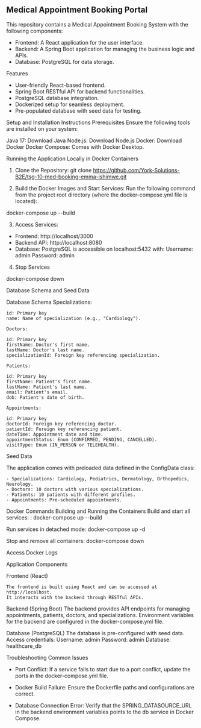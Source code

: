 ## Medical Appointment Booking Portal

This repository contains a Medical Appointment Booking System with the following components:

- Frontend: A React application for the user interface.
- Backend: A Spring Boot application for managing the business logic and APIs.
- Database: PostgreSQL for data storage.

Features

- User-friendly React-based frontend.
- Spring Boot RESTful API for backend functionalities.
- PostgreSQL database integration.
- Dockerized setup for seamless deployment.
- Pre-populated database with seed data for testing.

Setup and Installation Instructions
Prerequisites
Ensure the following tools are installed on your system:

Java 17: Download Java
Node.js: Download Node.js
Docker: Download Docker
Docker Compose: Comes with Docker Desktop.

Running the Application Locally in Docker Containers

1. Clone the Repository:
   git clone https://github.com/York-Solutions-B2E/tsg-10-med-booking-emma-ishimwe.git

2. Build the Docker Images and Start Services: Run the following command from the project root directory (where the docker-compose.yml file is located):

docker-compose up --build

3. Access Services:

- Frontend: http://localhost/3000
- Backend API: http://localhost:8080
- Database: PostgreSQL is accessible on localhost:5432 with:
  Username: admin
  Password: admin

4. Stop Services

docker-compose down

Database Schema and Seed Data

Database Schema
Specializations:

    id: Primary key
    name: Name of specialization (e.g., "Cardiology").

    Doctors:

    id: Primary key
    firstName: Doctor's first name.
    lastName: Doctor's last name.
    specializationId: Foreign key referencing specialization.

    Patients:

    id: Primary key
    firstName: Patient's first name.
    lastName: Patient's last name.
    email: Patient's email.
    dob: Patient's date of birth.

    Appointments:

    id: Primary key
    doctorId: Foreign key referencing doctor.
    patientId: Foreign key referencing patient.
    dateTime: Appointment date and time.
    appointmentStatus: Enum (CONFIRMED, PENDING, CANCELLED).
    visitType: Enum (IN_PERSON or TELEHEALTH).

Seed Data

The application comes with preloaded data defined in the ConfigData class:

    - Specializations: Cardiology, Pediatrics, Dermatology, Orthopedics, Neurology.
    - Doctors: 10 doctors with various specializations.
    - Patients: 10 patients with different profiles.
    - Appointments: Pre-scheduled appointments.

Docker Commands
Building and Running the Containers
Build and start all services: : docker-compose up --build

Run services in detached mode: docker-compose up -d

Stop and remove all containers: docker-compose down

Access Docker Logs

Application Components

Frontend (React)

    The frontend is built using React and can be accessed at http://localhost.
    It interacts with the backend through RESTful APIs.

Backend (Spring Boot)
The backend provides API endpoints for managing appointments, patients, doctors, and specializations.
Environment variables for the backend are configured in the docker-compose.yml file.

Database (PostgreSQL)
The database is pre-configured with seed data.
Access credentials:
Username: admin
Password: admin
Database: healthcare_db

Troubleshooting
Common Issues

- Port Conflict: If a service fails to start due to a port conflict, update the ports in the docker-compose.yml file.

- Docker Build Failure: Ensure the Dockerfile paths and configurations are correct.

- Database Connection Error: Verify that the SPRING_DATASOURCE_URL in the backend environment variables points to the db service in Docker Compose.
